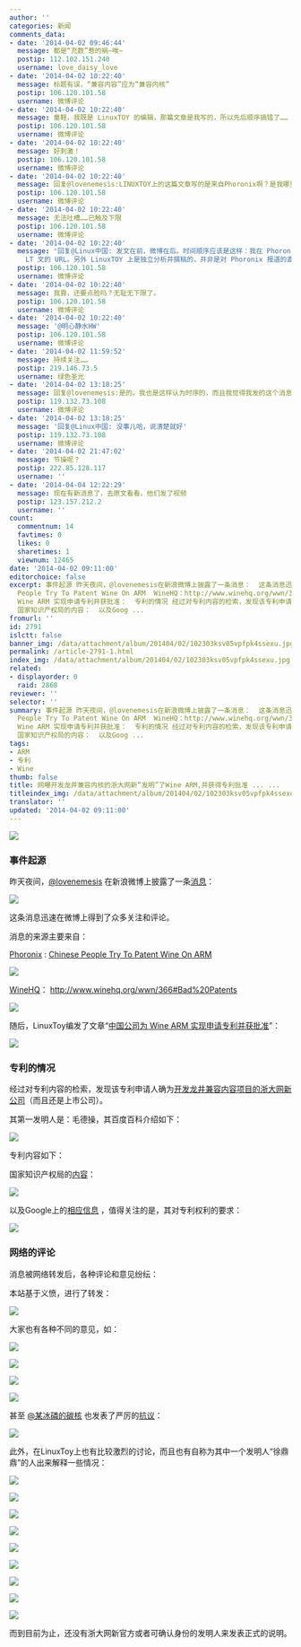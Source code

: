```yaml
---
author: ''
categories: 新闻
comments_data:
- date: '2014-04-02 09:46:44'
  message: 都是“充数”惹的祸~唉~
  postip: 112.102.151.248
  username: love_daisy_love
- date: '2014-04-02 10:22:40'
  message: 标题有误，“兼容内容”应为“兼容内核”
  postip: 106.120.101.58
  username: 微博评论
- date: '2014-04-02 10:22:40'
  message: 童鞋，我既是 LinuxTOY 的编辑，那篇文章是我写的，所以先后顺序搞错了……
  postip: 106.120.101.58
  username: 微博评论
- date: '2014-04-02 10:22:40'
  message: 好刺激！
  postip: 106.120.101.58
  username: 微博评论
- date: '2014-04-02 10:22:40'
  message: 回复@lovenemesis:LINUXTOY上的这篇文章写的是来自Phoronix啊？是我哪里弄错了么？
  postip: 106.120.101.58
  username: 微博评论
- date: '2014-04-02 10:22:40'
  message: 无法吐槽……已触及下限
  postip: 106.120.101.58
  username: 微博评论
- date: '2014-04-02 10:22:40'
  message: '回复@Linux中国: 发文在前，微博在后。时间顺序应该是这样：我在 Phoronix 看到这个报道，查看原文，在 LinuxTOY 发表文章，之后在微博发了
    LT 文的 URL。另外 LinuxTOY 上是独立分析并撰稿的，并非是对 Phoronix 报道的直接翻译。'
  postip: 106.120.101.58
  username: 微博评论
- date: '2014-04-02 10:22:40'
  message: 我靠，还要点脸吗？无耻无下限了。
  postip: 106.120.101.58
  username: 微博评论
- date: '2014-04-02 10:22:40'
  message: '@明心静水HW'
  postip: 106.120.101.58
  username: 微博评论
- date: '2014-04-02 11:59:52'
  message: 持续关注……
  postip: 219.146.73.5
  username: 绿色圣光
- date: '2014-04-02 13:18:25'
  message: 回复@lovenemesis:是的。我也是这样认为时序的，而且我觉得我发的这个消息就是这样体现的，可能是我的措辞还是不够严谨吧，给您造成了误会，不好意思啊。
  postip: 119.132.73.108
  username: 微博评论
- date: '2014-04-02 13:18:25'
  message: '回复@Linux中国: 没事儿哈，说清楚就好'
  postip: 119.132.73.108
  username: 微博评论
- date: '2014-04-02 21:47:02'
  message: 节操呢？
  postip: 222.85.128.117
  username: ''
- date: '2014-04-04 12:22:29'
  message: 现在有新消息了，去原文看看，他们发了视频
  postip: 123.157.212.2
  username: ''
count:
  commentnum: 14
  favtimes: 0
  likes: 0
  sharetimes: 1
  viewnum: 12465
date: '2014-04-02 09:11:00'
editorchoice: false
excerpt: 事件起源 昨天夜间，@lovenemesis在新浪微博上披露了一条消息：  这条消息迅速在微博上得到了众多关注和评论。 消息的来源主要来自： Phoronix:Chinese
  People Try To Patent Wine On ARM  WineHQ：http://www.winehq.org/wwn/366#Bad%20Patents  随后，LinuxToy编发了文章中国公司为
  Wine ARM 实现申请专利并获批准：  专利的情况 经过对专利内容的检索，发现该专利申请人确为开发龙井兼容内容项目的浙大网新公司（而且还是上市公司）。 其第一发明人是：毛德操，其百度百科介绍如下：  专利内容如下：
  国家知识产权局的内容：  以及Goog ...
fromurl: ''
id: 2791
islctt: false
banner_img: /data/attachment/album/201404/02/102303ksv05vpfpk4ssexu.jpg
permalink: /article-2791-1.html
index_img: /data/attachment/album/201404/02/102303ksv05vpfpk4ssexu.jpg
related:
- displayorder: 0
  raid: 2868
reviewer: ''
selector: ''
summary: 事件起源 昨天夜间，@lovenemesis在新浪微博上披露了一条消息：  这条消息迅速在微博上得到了众多关注和评论。 消息的来源主要来自： Phoronix:Chinese
  People Try To Patent Wine On ARM  WineHQ：http://www.winehq.org/wwn/366#Bad%20Patents  随后，LinuxToy编发了文章中国公司为
  Wine ARM 实现申请专利并获批准：  专利的情况 经过对专利内容的检索，发现该专利申请人确为开发龙井兼容内容项目的浙大网新公司（而且还是上市公司）。 其第一发明人是：毛德操，其百度百科介绍如下：  专利内容如下：
  国家知识产权局的内容：  以及Goog ...
tags:
- ARM
- 专利
- Wine
thumb: false
title: 网曝开发龙井兼容内核的浙大网新“发明”了Wine ARM,并获得专利批准 ... ...
titleindex_img: /data/attachment/album/201404/02/102303ksv05vpfpk4ssexu.jpg
translator: ''
updated: '2014-04-02 09:11:00'
---
```


![](/data/attachment/album/201404/02/102303ksv05vpfpk4ssexu.jpg)


### 事件起源


昨天夜间，[@lovenemesis](http://weibo.com/lovenemesis?from=feed&loc=nickname "lovenemesis") 在新浪微博上披露了一条[消息](http://weibo.com/1139341480/ADGZtpLXK)：


![](/data/attachment/album/201404/02/081323mk1f3vlbvat26ls2.png)


这条消息迅速在微博上得到了众多关注和评论。


消息的来源主要来自：


[Phoronix](http://www.phoronix.com/scan.php?page=news_item&px=MTY0ODI) : [Chinese People Try To Patent Wine On ARM](http://www.phoronix.com/scan.php?page=news_item&px=MTY0ODI) 


![](/data/attachment/album/201404/02/081832zlyph6ygpfm6evqe.png)


[WineHQ](http://www.winehq.org/wwn/366#Bad%20Patents)： <http://www.winehq.org/wwn/366#Bad%20Patents>


![](/data/attachment/album/201404/02/081838p77vvz1puhu7qdn7.png)


随后，LinuxToy编发了文章“[中国公司为 Wine ARM 实现申请专利并获批准](https://linuxtoy.org/archives/chinese-applied-patent-about-wine-arm-and-granted.html)”：


![](/data/attachment/album/201404/02/082218tzdd0hj9mdz9xooj.png)


### 专利的情况


经过对专利内容的检索，发现该专利申请人确为[开发龙井兼容内容项目的浙大网新公司](http://www.cnbeta.com/articles/78879.htm)（而且还是上市公司）。


其第一发明人是：毛德操，其百度百科介绍如下：


![](/data/attachment/album/201404/02/083133lqy2udxubaxsd6qz.png)


专利内容如下：


国家知识产权局的[内容](http://211.157.104.87:8080/sipo/zljs/hyjs-yx-new.jsp?recid=CN201110173679.0&leixin=fmzl&title=%D4%DAARM%B4%A6%C0%ED%C6%F7%C9%CF%CA%B5%CF%D6Wine%B9%B9%BD%A8%B9%A4%BE%DF%D2%C6%D6%B2%B5%C4%B7%BD%B7%A8&ipc=G06F9/44(2006.01)I#)：


![](/data/attachment/album/201404/02/083938qt3d3z33rjrfjbx3.png)


以及Google上的[相应信息](https://www.google.com/patents/CN102364433B?cl=zh) ，值得关注的是，其对专利权利的要求：


![](/data/attachment/album/201404/02/084444lfxwswwlbsf1vmwp.png)


 


### 网络的评论


消息被网络转发后，各种评论和意见纷纭：


本站基于义愤，进行了转发：


![](/data/attachment/album/201404/02/083132bzyjlrhe5fs4jdlj.png)


大家也有各种不同的意见，如：


![](/data/attachment/album/201404/02/084929w7zndtot4dcytkte.png)


![](/data/attachment/album/201404/02/084929fvtdstyc9scdk8wn.png)


![](/data/attachment/album/201404/02/084930hwp4qwoepaazaog4.png)


![](/data/attachment/album/201404/02/084931mx7u5u7gd7ud1dnt.png)


甚至 [@某冰磷的碳核](http://weibo.com/easternheart?from=feed&loc=nickname "某冰磷的碳核") 也发表了严厉的[抗议](http://weibo.com/2267509822/ADJ4F59CJ)：


![](/data/attachment/album/201404/02/090737laoskzb2is55oo9z.png)


此外，在LinuxToy上也有比较激烈的讨论，而且也有自称为其中一个发明人“徐鼎鼎”的人出来解释一些情况：


![](/data/attachment/album/201404/02/085903ejo31ob1dos8v9j1.png)


![](/data/attachment/album/201404/02/085927aocjocvtc7b7ub0x.png)


![](/data/attachment/album/201404/02/085930l24oxjzxr0o1o1ii.png)


![](/data/attachment/album/201404/02/085931dnp16jjvi11fqyu1.png)


![](/data/attachment/album/201404/02/085938a83cz83pl18ma8by.png)


![](/data/attachment/album/201404/02/085950qienunkonhc3m37m.png)


![](/data/attachment/album/201404/02/085951do1b9onvfz2fn7fi.png)


![](/data/attachment/album/201404/02/085953dge21f8wnl9l1gv1.png)


![](/data/attachment/album/201404/02/085954uvn41ey1tllzkkvf.png)


而到目前为止，还没有浙大网新官方或者可确认身份的发明人来发表正式的说明。